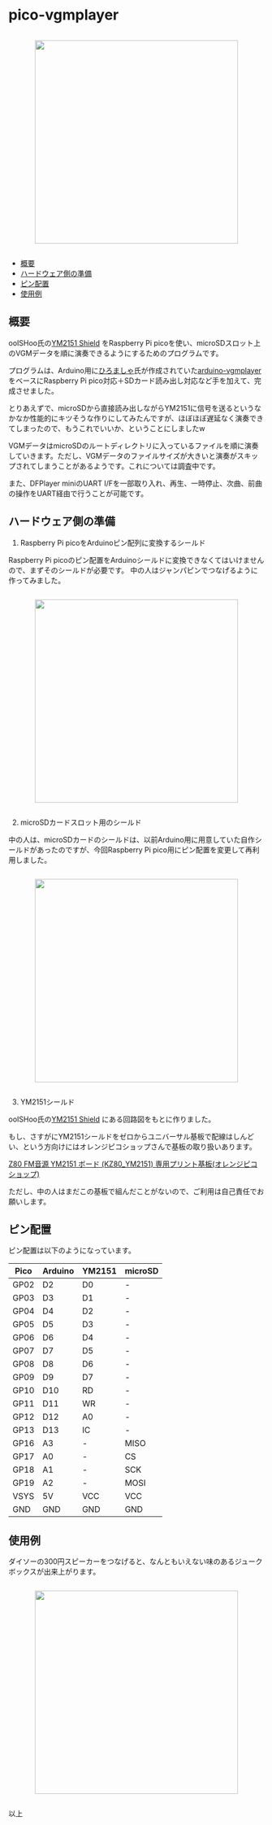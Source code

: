 # pico-vgmplayer <!-- omit in toc -->

<div class="separator" style="clear: both;">
<a href="https://blogger.googleusercontent.com/img/b/R29vZ2xl/AVvXsEhbmsX2J3pXsSzcKEfjSspUDzI9JXmOQKXJ2lfm7ZgAFvSTKTVKtvRGjJxAEI7kze8kNH2_f5zHMmXs9TEhIM4gQIaXckjaLKZuvWn-UspZXd3G15OgIjrQ3kOluPD1f5dZapslawYufR8q1vVaaBejxsbWK_CGXucCyz3F9yNB867YdI0d86NGP3IK78qn/s3474/IMG_20240908_012131_1.jpg" style="display: block; padding: 1em 0; text-align: center; "><img alt="" border="0" height="400" data-original-height="3474" data-original-width="3336" src="https://blogger.googleusercontent.com/img/b/R29vZ2xl/AVvXsEhbmsX2J3pXsSzcKEfjSspUDzI9JXmOQKXJ2lfm7ZgAFvSTKTVKtvRGjJxAEI7kze8kNH2_f5zHMmXs9TEhIM4gQIaXckjaLKZuvWn-UspZXd3G15OgIjrQ3kOluPD1f5dZapslawYufR8q1vVaaBejxsbWK_CGXucCyz3F9yNB867YdI0d86NGP3IK78qn/s400/IMG_20240908_012131_1.jpg"/></a></div>

- [概要](#概要)
- [ハードウェア側の準備](#ハードウェア側の準備)
- [ピン配置](#ピン配置)
- [使用例](#使用例)

## 概要

ooISHoo氏の[YM2151 Shield](https://github.com/ooISHoo/Arduino_YM2151) をRaspberry Pi picoを使い、microSDスロット上のVGMデータを順に演奏できるようにするためのプログラムです。

プログラムは、Arduino用に<a href="https://x.com/h1romas4">ひろましゃ</a>氏が作成されていた<a href="https://github.com/h1romas4/arduino-vgmplayer">arduino-vgmplayer</a>をベースにRaspberry Pi pico対応＋SDカード読み出し対応など手を加えて、完成させました。

とりあえずで、microSDから直接読み出しながらYM2151に信号を送るというなかなか性能的にキツそうな作りにしてみたんですが、ほぼほぼ遅延なく演奏できてしまったので、もうこれでいいか、ということにしましたw

VGMデータはmicroSDのルートディレクトリに入っているファイルを順に演奏していきます。ただし、VGMデータのファイルサイズが大きいと演奏がスキップされてしまうことがあるようです。これについては調査中です。

また、DFPlayer miniのUART I/Fを一部取り入れ、再生、一時停止、次曲、前曲の操作をUART経由で行うことが可能です。

## ハードウェア側の準備

1. Raspberry Pi picoをArduinoピン配列に変換するシールド

Raspberry Pi picoのピン配置をArduinoシールドに変換できなくてはいけませんので、まずそのシールドが必要です。
中の人はジャンパピンでつなげるように作ってみました。

<div class="separator" style="clear: both;"><a href="https://blogger.googleusercontent.com/img/b/R29vZ2xl/AVvXsEj5yPZMalBtGE4qh9ODEayuhFZbtT8TE-OtnD9nbMWezZLm9r8Q2TY1OPihCWOfLPJHC9ol40YJYmHVPLF4JZQ1M6jjHxDQmBspcUmnKWbDKqTaHDyzziAE64QwVqnuObq8RpiRrCt53ZhXMhjzzk2I5gcp-pGZC3TlUifFY3OM68d0B5XRVB0rStt_NPMq/s2166/IMG_2185.jpg" style="display: block; padding: 1em 0; text-align: center; "><img alt="" border="0" height="400" data-original-height="2166" data-original-width="1926" src="https://blogger.googleusercontent.com/img/b/R29vZ2xl/AVvXsEj5yPZMalBtGE4qh9ODEayuhFZbtT8TE-OtnD9nbMWezZLm9r8Q2TY1OPihCWOfLPJHC9ol40YJYmHVPLF4JZQ1M6jjHxDQmBspcUmnKWbDKqTaHDyzziAE64QwVqnuObq8RpiRrCt53ZhXMhjzzk2I5gcp-pGZC3TlUifFY3OM68d0B5XRVB0rStt_NPMq/s400/IMG_2185.jpg"/></a></div>
  
2. microSDカードスロット用のシールド

中の人は、microSDカードのシールドは、以前Arduino用に用意していた自作シールドがあったのですが、今回Raspberry Pi pico用にピン配置を変更して再利用しました。

<div class="separator" style="clear: both;"><a href="https://blogger.googleusercontent.com/img/b/R29vZ2xl/AVvXsEgI9jBKjqcCUkefDVpTyBXSYf3TpkA_BqEtAgNErVx4lmKHX5n6LndAJCyDpJg7bCFkghIYt1HzhYCnzrXArgjWBzu3CeNi71Md0atWXcbxSEo5P-KkP7ax1d0ZRxfs3bOi9Z08E6miF65Gtfjd9IHVdZnPFn60RgsqaXneJRKot8OZK8F6sowd4YOIocZI/s2305/IMG_2187.jpg" style="display: block; padding: 1em 0; text-align: center; "><img alt="" border="0" width="400" data-original-height="1485" data-original-width="2305" src="https://blogger.googleusercontent.com/img/b/R29vZ2xl/AVvXsEgI9jBKjqcCUkefDVpTyBXSYf3TpkA_BqEtAgNErVx4lmKHX5n6LndAJCyDpJg7bCFkghIYt1HzhYCnzrXArgjWBzu3CeNi71Md0atWXcbxSEo5P-KkP7ax1d0ZRxfs3bOi9Z08E6miF65Gtfjd9IHVdZnPFn60RgsqaXneJRKot8OZK8F6sowd4YOIocZI/s400/IMG_2187.jpg"/></a></div>

3. YM2151シールド

ooISHoo氏の[YM2151 Shield](https://github.com/ooISHoo/Arduino_YM2151) にある回路図をもとに作りました。

もし、さすがにYM2151シールドをゼロからユニバーサル基板で配線はしんどい、という方向けにはオレンジピコショップさんで基板の取り扱いあります。

[Z80 FM音源 YM2151 ボード (KZ80_YM2151) 専用プリント基板(オレンジピコショップ)](https://store.shopping.yahoo.co.jp/orangepicoshop/pico-a-013.html)

ただし、中の人はまだこの基板で組んだことがないので、ご利用は自己責任でお願いします。

## ピン配置

ピン配置は以下のようになっています。

| Pico | Arduino | YM2151 | microSD |
| ---- | ------- | ------ | ------- |
| GP02 | D2      | D0     | -       |
| GP03 | D3      | D1     | -       |
| GP04 | D4      | D2     | -       |
| GP05 | D5      | D3     | -       |
| GP06 | D6      | D4     | -       |
| GP07 | D7      | D5     | -       |
| GP08 | D8      | D6     | -       |
| GP09 | D9      | D7     | -       |
| GP10 | D10     | RD     | -       |
| GP11 | D11     | WR     | -       |
| GP12 | D12     | A0     | -       |
| GP13 | D13     | IC     | -       |
| GP16 | A3      | -      | MISO    |
| GP17 | A0      | -      | CS      |
| GP18 | A1      | -      | SCK     |
| GP19 | A2      | -      | MOSI    |
| VSYS | 5V      | VCC    | VCC     |
| GND  | GND     | GND    | GND     |

## 使用例

ダイソーの300円スピーカーをつなげると、なんともいえない味のあるジュークボックスが出来上がります。

<div class="separator" style="clear: both;"><a href="https://blogger.googleusercontent.com/img/b/R29vZ2xl/AVvXsEjgzGs73mUqoK_PlTc8ZLtDuWv3-uOm-tCez4juKkcFURXPSwfh-NEVQ1WanE509Yh7m12GdHvbcPRIDDWjtZ1lIKXNwWZtCFivq5S5jClQnQ15m_vYG5OIfuBCt-gqQ0Mlvv2f6j3n5Wn8wAj9JcCiaisLs9uYY5vsI9YavrSheIRXAQ0x68-wflURvBj9/s2228/IMG_2119.jpg" style="display: block; padding: 1em 0; text-align: center; "><img alt="" border="0" width="400" data-original-height="1484" data-original-width="2228" src="https://blogger.googleusercontent.com/img/b/R29vZ2xl/AVvXsEjgzGs73mUqoK_PlTc8ZLtDuWv3-uOm-tCez4juKkcFURXPSwfh-NEVQ1WanE509Yh7m12GdHvbcPRIDDWjtZ1lIKXNwWZtCFivq5S5jClQnQ15m_vYG5OIfuBCt-gqQ0Mlvv2f6j3n5Wn8wAj9JcCiaisLs9uYY5vsI9YavrSheIRXAQ0x68-wflURvBj9/s400/IMG_2119.jpg"/></a></div>
  
以上
